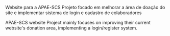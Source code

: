 Website para a APAE-SCS
Projeto focado em melhorar a área de doação do site e implementar sistema de login e cadastro de colaboradores

APAE-SCS website
Project mainly focuses on improving their current website's donation area, implementing a login/register system.
